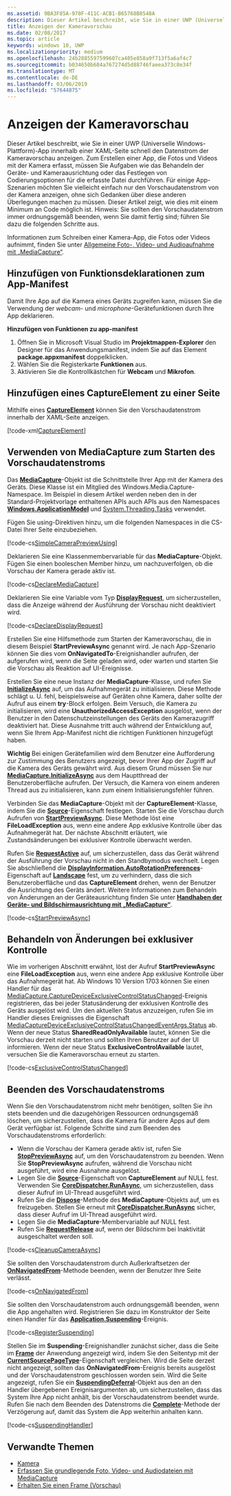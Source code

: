 ```yaml
---
ms.assetid: 9BA3F85A-970F-411C-ACB1-B65768B8548A
description: Dieser Artikel beschreibt, wie Sie in einer UWP (Universelle Windows-Plattform)-App innerhalb einer XAML-Seite schnell den Datenstrom der Kameravorschau anzeigen.
title: Anzeigen der Kameravorschau
ms.date: 02/08/2017
ms.topic: article
keywords: windows 10, UWP
ms.localizationpriority: medium
ms.openlocfilehash: 24b2885597599607ca405e858a9f713f5a6af4c7
ms.sourcegitcommit: b034650b684a767274d5d88746faeea373c8e34f
ms.translationtype: MT
ms.contentlocale: de-DE
ms.lasthandoff: 03/06/2019
ms.locfileid: "57644875"
---
```

# <a name="display-the-camera-preview"></a>Anzeigen der Kameravorschau


Dieser Artikel beschreibt, wie Sie in einer UWP (Universelle Windows-Plattform)-App innerhalb einer XAML-Seite schnell den Datenstrom der Kameravorschau anzeigen. Zum Erstellen einer App, die Fotos und Videos mit der Kamera erfasst, müssen Sie Aufgaben wie das Behandeln der Geräte- und Kameraausrichtung oder das Festlegen von Codierungsoptionen für die erfasste Datei durchführen. Für einige App-Szenarien möchten Sie vielleicht einfach nur den Vorschaudatenstrom von der Kamera anzeigen, ohne sich Gedanken über diese anderen Überlegungen machen zu müssen. Dieser Artikel zeigt, wie dies mit einem Minimum an Code möglich ist. Hinweis: Sie sollten den Vorschaudatenstrom immer ordnungsgemäß beenden, wenn Sie damit fertig sind; führen Sie dazu die folgenden Schritte aus.

Informationen zum Schreiben einer Kamera-App, die Fotos oder Videos aufnimmt, finden Sie unter [Allgemeine Foto-, Video- und Audioaufnahme mit „MediaCapture“](basic-photo-video-and-audio-capture-with-MediaCapture.md).

## <a name="add-capability-declarations-to-the-app-manifest"></a>Hinzufügen von Funktionsdeklarationen zum App-Manifest

Damit Ihre App auf die Kamera eines Geräts zugreifen kann, müssen Sie die Verwendung der *webcam*- und *microphone*-Gerätefunktionen durch Ihre App deklarieren. 

**Hinzufügen von Funktionen zu app-manifest**

1.  Öffnen Sie in Microsoft Visual Studio im **Projektmappen-Explorer** den Designer für das Anwendungsmanifest, indem Sie auf das Element **package.appxmanifest** doppelklicken.
2.  Wählen Sie die Registerkarte **Funktionen** aus.
3.  Aktivieren Sie die Kontrollkästchen für **Webcam** und **Mikrofon**.

## <a name="add-a-captureelement-to-your-page"></a>Hinzufügen eines CaptureElement zu einer Seite

Mithilfe eines [**CaptureElement**](https://msdn.microsoft.com/library/windows/apps/br209278) können Sie den Vorschaudatenstrom innerhalb der XAML-Seite anzeigen.

[!code-xml[CaptureElement](./code/SimpleCameraPreview_Win10/cs/MainPage.xaml#SnippetCaptureElement)]



## <a name="use-mediacapture-to-start-the-preview-stream"></a>Verwenden von MediaCapture zum Starten des Vorschaudatenstroms

Das [**MediaCapture**](https://msdn.microsoft.com/library/windows/apps/br241124)-Objekt ist die Schnittstelle Ihrer App mit der Kamera des Geräts. Diese Klasse ist ein Mitglied des Windows.Media.Capture-Namespace. Im Beispiel in diesem Artikel werden neben den in der Standard-Projektvorlage enthaltenen APIs auch APIs aus den Namespaces [**Windows.ApplicationModel**](https://msdn.microsoft.com/library/windows/apps/br224691) und [System.Threading.Tasks](https://msdn.microsoft.com/library/windows/apps/xaml/system.threading.tasks.aspx) verwendet.

Fügen Sie using-Direktiven hinzu, um die folgenden Namespaces in die CS-Datei Ihrer Seite einzubeziehen.

[!code-cs[SimpleCameraPreviewUsing](./code/SimpleCameraPreview_Win10/cs/MainPage.xaml.cs#SnippetSimpleCameraPreviewUsing)]

Deklarieren Sie eine Klassenmembervariable für das **MediaCapture**-Objekt. Fügen Sie einen booleschen Member hinzu, um nachzuverfolgen, ob die Vorschau der Kamera gerade aktiv ist. 

[!code-cs[DeclareMediaCapture](./code/SimpleCameraPreview_Win10/cs/MainPage.xaml.cs#SnippetDeclareMediaCapture)]

Deklarieren Sie eine Variable vom Typ [**DisplayRequest**](https://msdn.microsoft.com/library/windows/apps/Windows.System.Display.DisplayRequest), um sicherzustellen, dass die Anzeige während der Ausführung der Vorschau nicht deaktiviert wird.

[!code-cs[DeclareDisplayRequest](./code/SimpleCameraPreview_Win10/cs/MainPage.xaml.cs#SnippetDeclareDisplayRequest)]

Erstellen Sie eine Hilfsmethode zum Starten der Kameravorschau, die in diesem Beispiel **StartPreviewAsync** genannt wird. Je nach App-Szenario können Sie dies vom **OnNavigatedTo**-Ereignishandler aufrufen, der aufgerufen wird, wenn die Seite geladen wird, oder warten und starten Sie die Vorschau als Reaktion auf UI-Ereignisse.

Erstellen Sie eine neue Instanz der **MediaCapture**-Klasse, und rufen Sie [**InitializeAsync**](https://msdn.microsoft.com/library/windows/apps/br226598) auf, um das Aufnahmegerät zu initialisieren. Diese Methode schlägt u. U. fehl, beispielsweise auf Geräten ohne Kamera, daher sollte der Aufruf aus einem **try**-Block erfolgen. Beim Versuch, die Kamera zu initialisieren, wird eine **UnauthorizedAccessException** ausgelöst, wenn der Benutzer in den Datenschutzeinstellungen des Geräts den Kamerazugriff deaktiviert hat. Diese Ausnahme tritt auch während der Entwicklung auf, wenn Sie Ihrem App-Manifest nicht die richtigen Funktionen hinzugefügt haben.

**Wichtig** Bei einigen Gerätefamilien wird dem Benutzer eine Aufforderung zur Zustimmung des Benutzers angezeigt, bevor Ihrer App der Zugriff auf die Kamera des Geräts gewährt wird. Aus diesem Grund müssen Sie nur [**MediaCapture.InitializeAsync**](https://msdn.microsoft.com/library/windows/apps/br226598) aus dem Hauptthread der Benutzeroberfläche aufrufen. Der Versuch, die Kamera von einem anderen Thread aus zu initialisieren, kann zum einem Initialisierungsfehler führen.

Verbinden Sie das **MediaCapture**-Objekt mit der **CaptureElement**-Klasse, indem Sie die [**Source**](https://msdn.microsoft.com/library/windows/apps/br209280)-Eigenschaft festlegen. Starten Sie die Vorschau durch Aufrufen von [**StartPreviewAsync**](https://msdn.microsoft.com/library/windows/apps/br226613). Diese Methode löst eine **FileLoadException** aus, wenn eine andere App exklusive Kontrolle über das Aufnahmegerät hat. Der nächste Abschnitt erläutert, wie Zustandsänderungen bei exklusiver Kontrolle überwacht werden.

Rufen Sie [**RequestActive**](https://msdn.microsoft.com/library/windows/apps/Windows.System.Display.DisplayRequest.RequestActive) auf, um sicherzustellen, dass das Gerät während der Ausführung der Vorschau nicht in den Standbymodus wechselt. Legen Sie abschließend die [**DisplayInformation.AutoRotationPreferences**](https://msdn.microsoft.com/library/windows/apps/Windows.Graphics.Display.DisplayInformation.AutoRotationPreferences)-Eigenschaft auf [**Landscape**](https://msdn.microsoft.com/library/windows/apps/Windows.Graphics.Display.DisplayOrientations) fest, um zu verhindern, dass die sich Benutzeroberfläche und das **CaptureElement** drehen, wenn der Benutzer die Ausrichtung des Geräts ändert. Weitere Informationen zum Behandeln von Änderungen an der Geräteausrichtung finden Sie unter [**Handhaben der Geräte- und Bildschirmausrichtung mit „MediaCapture“**](handle-device-orientation-with-mediacapture.md).  

[!code-cs[StartPreviewAsync](./code/SimpleCameraPreview_Win10/cs/MainPage.xaml.cs#SnippetStartPreviewAsync)]

## <a name="handle-changes-in-exclusive-control"></a>Behandeln von Änderungen bei exklusiver Kontrolle
Wie im vorherigen Abschnitt erwähnt, löst der Aufruf **StartPreviewAsync** eine **FileLoadException** aus, wenn eine andere App exklusive Kontrolle über das Aufnahmegerät hat. Ab Windows 10 Version 1703 können Sie einen Handler für das [MediaCapture.CaptureDeviceExclusiveControlStatusChanged](https://docs.microsoft.com/uwp/api/Windows.Media.Capture.MediaCapture.CaptureDeviceExclusiveControlStatusChanged)-Ereignis registrieren, das bei jeder Statusänderung der exklusiven Kontrolle des Geräts ausgelöst wird. Um den aktuellen Status anzuzeigen, rufen Sie im Handler dieses Ereignisses die Eigenschaft [MediaCaptureDeviceExclusiveControlStatusChangedEventArgs.Status](https://docs.microsoft.com/uwp/api/windows.media.capture.mediacapturedeviceexclusivecontrolstatuschangedeventargs.Status) ab. Wenn der neue Status **SharedReadOnlyAvailable** lautet, können Sie die Vorschau derzeit nicht starten und sollten Ihren Benutzer auf der UI informieren. Wenn der neue Status **ExclusiveControlAvailable** lautet, versuchen Sie die Kameravorschau erneut zu starten.

[!code-cs[ExclusiveControlStatusChanged](./code/SimpleCameraPreview_Win10/cs/MainPage.xaml.cs#SnippetExclusiveControlStatusChanged)]

## <a name="shut-down-the-preview-stream"></a>Beenden des Vorschaudatenstroms

Wenn Sie den Vorschaudatenstrom nicht mehr benötigen, sollten Sie ihn stets beenden und die dazugehörigen Ressourcen ordnungsgemäß löschen, um sicherzustellen, dass die Kamera für andere Apps auf dem Gerät verfügbar ist. Folgende Schritte sind zum Beenden des Vorschaudatenstroms erforderlich:

-   Wenn die Vorschau der Kamera gerade aktiv ist, rufen Sie [**StopPreviewAsync**](https://msdn.microsoft.com/library/windows/apps/br226622) auf, um den Vorschaudatenstrom zu beenden. Wenn Sie **StopPreviewAsync** aufrufen, während die Vorschau nicht ausgeführt, wird eine Ausnahme ausgelöst.
-   Legen Sie die [**Source**](https://msdn.microsoft.com/library/windows/apps/br209280)-Eigenschaft von **CaptureElement** auf NULL fest. Verwenden Sie [**CoreDispatcher.RunAsync**](https://msdn.microsoft.com/library/windows/apps/windows.ui.core.coredispatcher.runasync.aspx), um sicherzustellen, dass dieser Aufruf im UI-Thread ausgeführt wird.
-   Rufen Sie die [**Dispose**](https://msdn.microsoft.com/library/windows/apps/dn278858)-Methode des **MediaCapture**-Objekts auf, um es freizugeben. Stellen Sie erneut mit [**CoreDispatcher.RunAsync**](https://msdn.microsoft.com/library/windows/apps/windows.ui.core.coredispatcher.runasync.aspx) sicher, dass dieser Aufruf im UI-Thread ausgeführt wird.
-   Legen Sie die **MediaCapture**-Membervariable auf NULL fest.
-   Rufen Sie [**RequestRelease**](https://msdn.microsoft.com/library/windows/apps/Windows.System.Display.DisplayRequest.RequestRelease) auf, wenn der Bildschirm bei Inaktivität ausgeschaltet werden soll.

[!code-cs[CleanupCameraAsync](./code/SimpleCameraPreview_Win10/cs/MainPage.xaml.cs#SnippetCleanupCameraAsync)]

Sie sollten den Vorschaudatenstrom durch Außerkraftsetzen der [**OnNavigatedFrom**](https://msdn.microsoft.com/library/windows/apps/br227507)-Methode beenden, wenn der Benutzer Ihre Seite verlässt.

[!code-cs[OnNavigatedFrom](./code/SimpleCameraPreview_Win10/cs/MainPage.xaml.cs#SnippetOnNavigatedFrom)]

Sie sollten den Vorschaudatenstrom auch ordnungsgemäß beenden, wenn die App angehalten wird. Registrieren Sie dazu im Konstruktor der Seite einen Handler für das [**Application.Suspending**](https://msdn.microsoft.com/library/windows/apps/br205860)-Ereignis.

[!code-cs[RegisterSuspending](./code/SimpleCameraPreview_Win10/cs/MainPage.xaml.cs#SnippetRegisterSuspending)]

Stellen Sie im **Suspending**-Ereignishandler zunächst sicher, dass die Seite im [**Frame**](https://msdn.microsoft.com/library/windows/apps/br242682) der Anwendung angezeigt wird, indem Sie den Seitentyp mit der [**CurrentSourcePageType**](https://msdn.microsoft.com/library/windows/apps/hh702390)-Eigenschaft vergleichen. Wird die Seite derzeit nicht angezeigt, sollten das **OnNavigatedFrom**-Ereignis bereits ausgelöst und der Vorschaudatenstrom geschlossen worden sein. Wird die Seite angezeigt, rufen Sie ein [**SuspendingDeferral**](https://msdn.microsoft.com/library/windows/apps/br224684)-Objekt aus den an den Handler übergebenen Ereignisargumenten ab, um sicherzustellen, dass das System Ihre App nicht anhält, bis der Vorschaudatenstrom beendet wurde. Rufen Sie nach dem Beenden des Datenstroms die [**Complete**](https://msdn.microsoft.com/library/windows/apps/br224685)-Methode der Verzögerung auf, damit das System die App weiterhin anhalten kann.

[!code-cs[SuspendingHandler](./code/SimpleCameraPreview_Win10/cs/MainPage.xaml.cs#SnippetSuspendingHandler)]


## <a name="related-topics"></a>Verwandte Themen

* [Kamera](camera.md)
* [Erfassen Sie grundlegende Foto, Video- und Audiodateien mit MediaCapture](basic-photo-video-and-audio-capture-with-MediaCapture.md)
* [Erhalten Sie einen Frame (Vorschau)](get-a-preview-frame.md)
